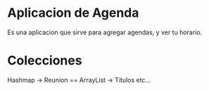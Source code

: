# Aplicacion de Agenda
Es una aplicacion que sirve para agregar agendas, y ver tu horario.

# Colecciones

Hashmap<DateTime> -> Reunion == ArrayList -> Titulos etc...

#
